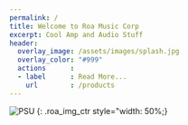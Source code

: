 ```yaml
---
permalink: /
title: Welcome to Roa Music Corp
excerpt: Cool Amp and Audio Stuff
header:
  overlay_image: /assets/images/splash.jpg
  overlay_color: "#999"
  actions      :
  - label      : Read More...
    url        : /products
---
```


![PSU](/assets/images/psu.png)
{: .roa_img_ctr style="width: 50%;}
